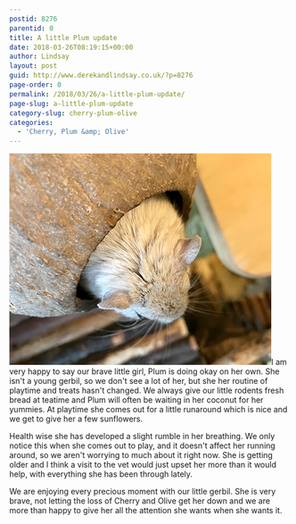 ```yaml
---
postid: 8276
parentid: 0
title: A little Plum update
date: 2018-03-26T08:19:15+00:00
author: Lindsay
layout: post
guid: http://www.derekandlindsay.co.uk/?p=8276
page-order: 0
permalink: /2018/03/26/a-little-plum-update/
page-slug: a-little-plum-update
category-slug: cherry-plum-olive
categories:
  - 'Cherry, Plum &amp; Olive'
---
```

<img class="alignright size-full wp-image-8277" title="Our grey gerbil, Plum sitting in her coconut house" src="/wp-content/uploads/2018/03/post_5836.jpg" alt="Our grey gerbil, Plum sitting in her coconut house" width="470" height="379" />I am very happy to say our brave little girl, Plum is doing okay on her own. She isn't a young gerbil, so we don't see a lot of her, but she her routine of playtime and treats hasn't changed. We always give our little rodents fresh bread at teatime and Plum will often be waiting in her coconut for her yummies. At playtime she comes out for a little runaround which is nice and we get to give her a few sunflowers.

Health wise she has developed a slight rumble in her breathing. We only notice this when she comes out to play, and it doesn't affect her running around, so we aren't worrying to much about it right now. She is getting older and I think a visit to the vet would just upset her more than it would help, with everything she has been through lately.

We are enjoying every precious moment with our little gerbil. She is very brave, not letting the loss of Cherry and Olive get her down and we are more than happy to give her all the attention she wants when she wants it.